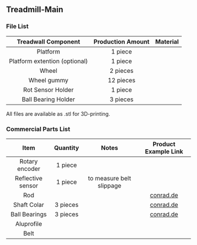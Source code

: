 ## Treadmill-Main
### File List
| Treadwall Component | Production Amount | Material |
| :---: | :---: | :---: |
| Platform | 1 piece |  |
| Platform extention (optional) | 1 piece |  |
| Wheel | 2 pieces |  |
| Wheel gummy | 12 pieces |  |
| Rot Sensor Holder | 1 piece |  |
| Ball Bearing Holder | 3 pieces |  |

All files are available as .stl for 3D-printing.

### Commercial Parts List
| Item | Quantity | Notes | Product Example Link |
| :---: | :---: | :---: | :---: |
| Rotary encoder | 1 piece |  |  |
| Reflective sensor | 1 piece | to measure belt slippage |  |
| Rod |  |  | [conrad.de](https://www.conrad.de/de/p/silberstahl-welle-reely-o-x-l-6-mm-x-500-mm-237086.html) |
| Shaft Colar | 3 pieces |  | [conrad.de](https://www.conrad.de/de/p/famotec-stellring-sortiment-passend-fuer-welle-details-6-mm-m3-10-st-2106638.html?searchType=SearchRedirect) |
| Ball Bearings | 3 pieces |  | [conrad.de](https://www.conrad.de/de/p/reely-hk-0608-nadelhuelse-6-mm-10-mm-8-mm-217042.html) |
| Aluprofile |  |  |  |
| Belt |  |  |  |

